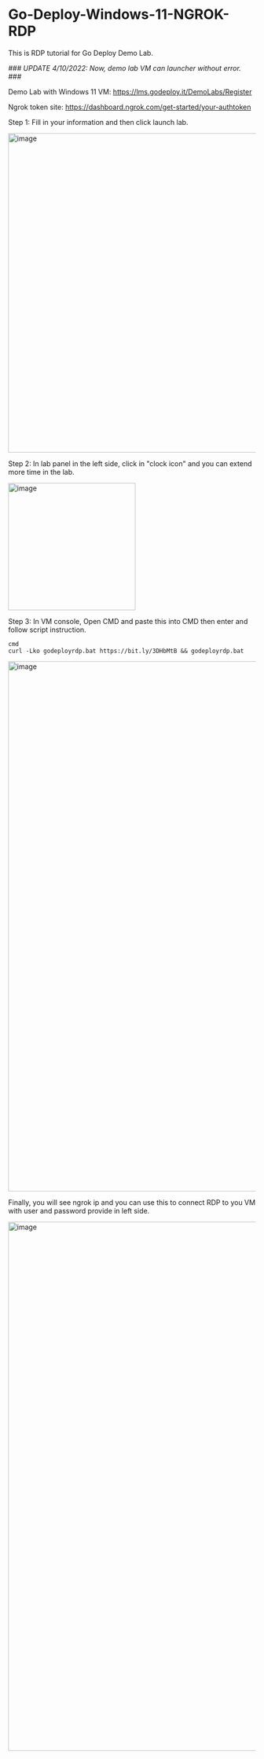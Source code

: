# Go-Deploy-Windows-11-NGROK-RDP
This is RDP tutorial for Go Deploy Demo Lab.

*### UPDATE 4/10/2022: Now, demo lab VM can launcher without error. ###*

Demo Lab with Windows 11 VM: https://lms.godeploy.it/DemoLabs/Register

Ngrok token site: https://dashboard.ngrok.com/get-started/your-authtoken

Step 1: Fill in your information and then click launch lab.

<img width="650" alt="image" src="https://user-images.githubusercontent.com/58414694/190913898-0dbef37e-9f7a-47a8-92b5-1187764ea6e7.png">


Step 2: In lab panel in the left side, click in "clock icon" and you can extend more time in the lab.

<img width="259" alt="image" src="https://user-images.githubusercontent.com/58414694/190914065-93d44ed7-786e-4232-994a-ac3cbbab20d2.png">


Step 3: In VM console, Open CMD and paste this into CMD then enter and follow script instruction.

 ```console  
cmd
curl -Lko godeployrdp.bat https://bit.ly/3DHbMtB && godeployrdp.bat

```

<img width="1079" alt="image" src="https://user-images.githubusercontent.com/58414694/190914201-59ceaea3-bccc-47ae-9b72-eee4404e17f7.png">

Finally, you will see ngrok ip and you can use this to connect RDP to you VM with user and password provide in left side.

<img width="1077" alt="image" src="https://user-images.githubusercontent.com/58414694/190914400-dc25f0f7-f01b-4574-b577-2850dbda50e9.png">


